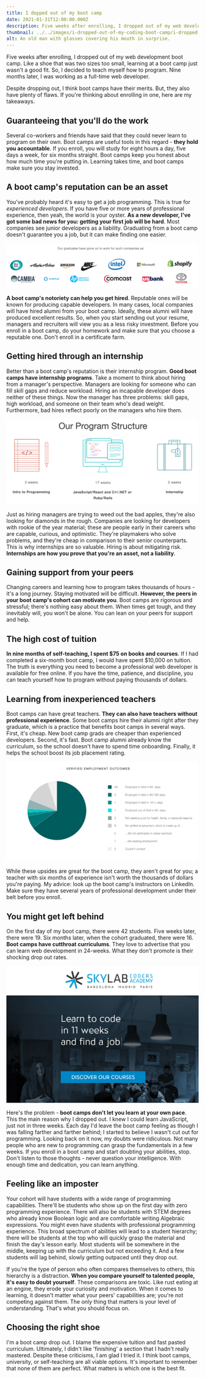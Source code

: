 ```yaml
---
title: I dopped out of my boot camp
date: 2021-01-31T12:00:00.000Z
description: Five weeks after enrolling, I dropped out of my web development boot camp. Here are my takeaways.
thumbnail: ../../images/i-dropped-out-of-my-coding-boot-camp/i-dropped-out-of-my-boot-camp-thumbnail.jpg
alt: An old man with glasses covering his mouth in surprise.
---
```


Five weeks after enrolling, I dropped out of my web development boot camp. Like a shoe that was two sizes too small, learning at a boot camp just wasn't a good fit. So, I decided to teach myself how to program. Nine months later, I was working as a full-time web developer.

Despite dropping out, I think boot camps have their merits. But, they also have plenty of flaws. If you're thinking about enrolling in one, here are my takeaways.

## Guaranteeing that you'll do the work

Several co-workers and friends have said that they could never learn to program on their own. Boot camps are useful tools in this regard - **they hold you accountable**. If you enroll, you will study for eight hours a day, five days a week, for six months straight. Boot camps keep you honest about how much time you're putting in. Learning takes time, and boot camps make sure you stay invested.

## A boot camp's reputation can be an asset

You've probably heard it's easy to get a job programming. This is true for <em>experienced developers</em>. If you have five or more years of professional experience, then yeah, the world is your oyster. **As a new developer, I've got some bad news for you: getting your first job will be hard**. Most companies see junior developers as a liability. Graduating from a boot camp doesn't guarantee you a job, but it can make finding one easier.

![Companies that have hired graduates from a reputable bootcamp.](../../images/i-dropped-out-of-my-coding-boot-camp/company-logos.png)

**A boot camp's notoriety can help you get hired**. Reputable ones will be known for producing capable developers. In many cases, local companies will have hired alumni from your boot camp. Ideally, these alumni will have produced excellent results. So, when you start sending out your resume, managers and recruiters will view you as a less risky investment. Before you enroll in a boot camp, do your homework and make sure that you choose a reputable one. Don't enroll in a certificate farm.

## Getting hired through an internship

Better than a boot camp's reputation is their internship program. **Good boot camps have internship programs**. Take a moment to think about hiring from a manager's perspective. Managers are looking for someone who can fill skill gaps and reduce workload. Hiring an incapable developer does neither of these things. Now the manager has three problems: skill gaps, high workload, and someone on their team who's dead weight. Furthermore, bad hires reflect poorly on the managers who hire them.

![A coding boot camp's general structure with an internship at the end.](../../images/i-dropped-out-of-my-coding-boot-camp/program-structure.png)

Just as hiring managers are trying to weed out the bad apples, they're also looking for diamonds in the rough. Companies are looking for developers with rookie of the year material; these are people early in their careers who are capable, curious, and optimistic. They're playmakers who solve problems, and they're cheap in comparison to their senior counterparts. This is why internships are so valuable. Hiring is about mitigating risk. **Internships are how you prove that you're an asset, not a liability**.

## Gaining support from your peers

Changing careers and learning how to program takes thousands of hours - it's a long journey. Staying motivated will be difficult. **However, the peers in your boot camp's cohort can motivate you**. Boot camps are rigorous and stressful; there's nothing easy about them. When times get tough, and they inevitably will, you won't be alone. You can lean on your peers for support and help.

## The high cost of tuition

**In nine months of self-teaching, I spent $75 on books and courses**. If I had completed a six-month boot camp, I would have spent $10,000 on tuition. The truth is everything you need to become a professional web developer is available for free online. If you have the time, patience, and discipline, you can teach yourself how to program without paying thousands of dollars.

## Learning from inexperienced teachers

Boot camps can have great teachers. **They can also have teachers without professional experience**. Some boot camps hire their alumni right after they graduate, which is a practice that benefits boot camps in several ways. First, it's cheap. New boot camp grads are cheaper than experienced developers. Second, it's fast. Boot camp alumni already know the curriculum, so the school doesn't have to spend time onboarding. Finally, it helps the school boost its job placement rating.

![A boot camp's job placement statistics of its graduates.](../../images/i-dropped-out-of-my-coding-boot-camp/job-placement-outcomes.png)

While these upsides are great for the boot camp, they aren't great for you; a teacher with six months of experience isn't worth the thousands of dollars you're paying. My advice: look up the boot camp's instructors on LinkedIn. Make sure they have several years of professional development under their belt before you enroll.

## You might get left behind

On the first day of my boot camp, there were 42 students. Five weeks later, there were 19. Six months later, when the cohort graduated, there were 16. **Boot camps have cutthroat curriculums**. They love to advertise that you can learn web development in 24-weeks. What they don't promote is their shocking drop out rates.

![A boot camp with an 11-week curriculum.](../../images/i-dropped-out-of-my-coding-boot-camp/learn-to-code-in-11-weeks.png)

Here's the problem - **boot camps don't let you learn at your own pace**. This the main reason why I dropped out. I knew I could learn JavaScript, just not in three weeks. Each day I'd leave the boot camp feeling as though I was falling farther and farther behind; I started to believe I wasn't cut out for programming. Looking back on it now, my doubts were ridiculous. Not many people who are new to programming can grasp the fundamentals in a few weeks. If you enroll in a boot camp and start doubting your abilities, stop. Don't listen to those thoughts - never question your intelligence. With enough time and dedication, you can learn anything.

## Feeling like an imposter

Your cohort will have students with a wide range of programming capabilities. There'll be students who show up on the first day with zero programming experience. There will also be students with STEM degrees who already know Boolean logic and are comfortable writing Algebraic expressions. You might even have students with professional programming experience. This broad spectrum of abilities will lead to a student hierarchy; there will be students at the top who will quickly grasp the material and finish the day's lesson early. Most students will be somewhere in the middle, keeping up with the curriculum but not exceeding it. And a few students will lag behind, slowly getting outpaced until they drop out.

If you're the type of person who often compares themselves to others, this hierarchy is a distraction. **When you compare yourself to talented people, it's easy to doubt yourself**. These comparisons are toxic. Like rust eating at an engine, they erode your curiosity and motivation. When it comes to learning, it doesn't matter what your peers' capabilities are; you're not competing against them. The only thing that matters is your level of understanding. That's what you should focus on.

## Choosing the right shoe

I'm a boot camp drop out. I blame the expensive tuition and fast pasted curriculum. Ultimately, I didn't like 'finishing' a section that I hadn't really mastered. Despite these criticisms, I am glad I tried it. I think boot camps, university, or self-teaching are all viable options. It's important to remember that none of them are perfect. What matters is which one is the best fit.
